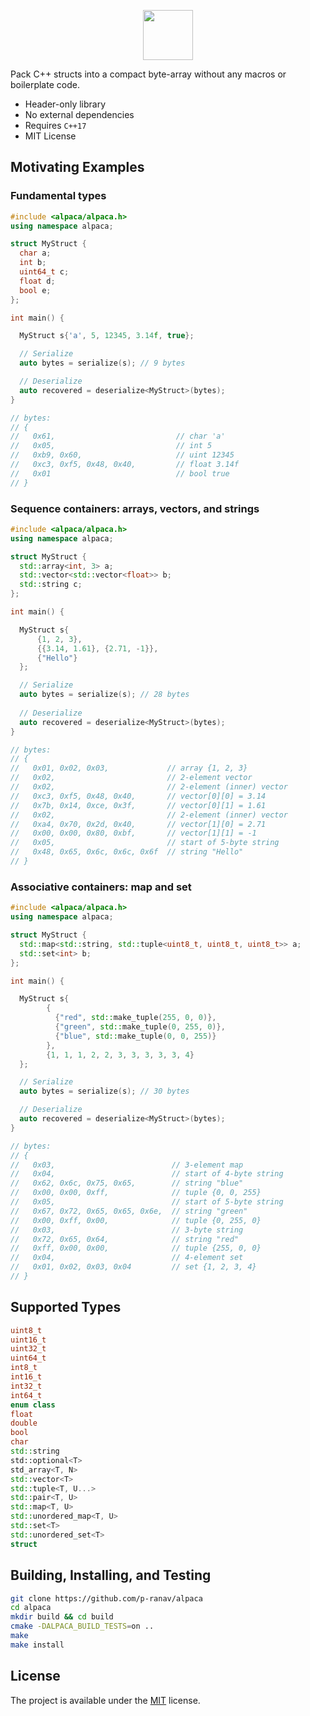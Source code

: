 <p align="center">
  <img height="80" src="https://user-images.githubusercontent.com/8450091/186522141-41207b40-6bca-4d55-ac22-f2a01dd09a15.png"/>
</p>

Pack C++ structs into a compact byte-array without any macros or boilerplate code.

* Header-only library
* No external dependencies
* Requires `C++17`
* MIT License

## Motivating Examples

### Fundamental types

```cpp
#include <alpaca/alpaca.h>
using namespace alpaca;

struct MyStruct {
  char a;
  int b;
  uint64_t c;  
  float d;
  bool e;
};

int main() {

  MyStruct s{'a', 5, 12345, 3.14f, true};

  // Serialize
  auto bytes = serialize(s); // 9 bytes

  // Deserialize
  auto recovered = deserialize<MyStruct>(bytes);
}

// bytes:
// {
//   0x61,                           // char 'a'
//   0x05,                           // int 5
//   0xb9, 0x60,                     // uint 12345
//   0xc3, 0xf5, 0x48, 0x40,         // float 3.14f
//   0x01                            // bool true
// }
```

### Sequence containers: arrays, vectors, and strings

```cpp
#include <alpaca/alpaca.h>
using namespace alpaca;

struct MyStruct {
  std::array<int, 3> a;
  std::vector<std::vector<float>> b;
  std::string c;
};

int main() {

  MyStruct s{
      {1, 2, 3},
      {{3.14, 1.61}, {2.71, -1}},
      {"Hello"}
  };

  // Serialize
  auto bytes = serialize(s); // 28 bytes
  
  // Deserialize
  auto recovered = deserialize<MyStruct>(bytes);
}

// bytes:
// {
//   0x01, 0x02, 0x03,             // array {1, 2, 3}
//   0x02,                         // 2-element vector
//   0x02,                         // 2-element (inner) vector
//   0xc3, 0xf5, 0x48, 0x40,       // vector[0][0] = 3.14
//   0x7b, 0x14, 0xce, 0x3f,       // vector[0][1] = 1.61
//   0x02,                         // 2-element (inner) vector
//   0xa4, 0x70, 0x2d, 0x40,       // vector[1][0] = 2.71
//   0x00, 0x00, 0x80, 0xbf,       // vector[1][1] = -1
//   0x05,                         // start of 5-byte string
//   0x48, 0x65, 0x6c, 0x6c, 0x6f  // string "Hello"
// }
```

### Associative containers: map and set

```cpp
#include <alpaca/alpaca.h>
using namespace alpaca;

struct MyStruct {
  std::map<std::string, std::tuple<uint8_t, uint8_t, uint8_t>> a;
  std::set<int> b;
};

int main() {

  MyStruct s{
        {
          {"red", std::make_tuple(255, 0, 0)},
          {"green", std::make_tuple(0, 255, 0)},
          {"blue", std::make_tuple(0, 0, 255)}
        },
        {1, 1, 1, 2, 2, 3, 3, 3, 3, 3, 4}
  };

  // Serialize                                                                                           
  auto bytes = serialize(s); // 30 bytes

  // Deserialize
  auto recovered = deserialize<MyStruct>(bytes);
}

// bytes:
// {
//   0x03,                          // 3-element map
//   0x04,                          // start of 4-byte string
//   0x62, 0x6c, 0x75, 0x65,        // string "blue"
//   0x00, 0x00, 0xff,              // tuple {0, 0, 255}
//   0x05,                          // start of 5-byte string
//   0x67, 0x72, 0x65, 0x65, 0x6e,  // string "green"
//   0x00, 0xff, 0x00,              // tuple {0, 255, 0}
//   0x03,                          // 3-byte string
//   0x72, 0x65, 0x64,              // string "red"
//   0xff, 0x00, 0x00,              // tuple {255, 0, 0}
//   0x04,                          // 4-element set
//   0x01, 0x02, 0x03, 0x04         // set {1, 2, 3, 4}
// }
```

## Supported Types

```cpp
uint8_t
uint16_t 
uint32_t 
uint64_t
int8_t 
int16_t 
int32_t 
int64_t
enum class
float
double 
bool
char
std::string
std::optional<T>
std_array<T, N>
std::vector<T>
std::tuple<T, U...>
std::pair<T, U>
std::map<T, U>
std::unordered_map<T, U>
std::set<T>
std::unordered_set<T>
struct
```

## Building, Installing, and Testing

```bash
git clone https://github.com/p-ranav/alpaca
cd alpaca
mkdir build && cd build
cmake -DALPACA_BUILD_TESTS=on ..
make
make install
```


## License

The project is available under the [MIT](https://opensource.org/licenses/MIT) license.

